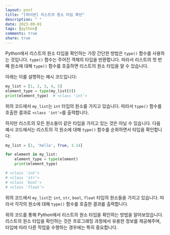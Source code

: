 ```yaml
---
layout: post
title: "[파이썬] 리스트의 원소 타입 확인"
description: " "
date: 2023-09-01
tags: [python]
comments: true
share: true
---
```


Python에서 리스트의 원소 타입을 확인하는 가장 간단한 방법은 `type()` 함수를 사용하는 것입니다. `type()` 함수는 주어진 객체의 타입을 반환합니다. 따라서 리스트의 첫 번째 원소에 대해 `type()` 함수를 호출하면 리스트의 원소 타입을 알 수 있습니다.

아래는 이를 설명하는 예시 코드입니다:

```python
my_list = [1, 2, 3, 4, 5]
element_type = type(my_list[0])
print(element_type)  # <class 'int'>
```

위의 코드에서 `my_list`는 `int` 타입의 원소를 가지고 있습니다. 따라서 `type()` 함수를 호출한 결과로 `<class 'int'>`를 출력합니다.

하지만 리스트의 모든 원소들이 같은 타입을 가지고 있는 것은 아닐 수 있습니다. 다음 예시 코드에서는 리스트의 각 원소에 대해 `type()` 함수를 순회하면서 타입을 확인합니다:

```python
my_list = [1, 'hello', True, 3.14]

for element in my_list:
    element_type = type(element)
    print(element_type)

# <class 'int'>
# <class 'str'>
# <class 'bool'>
# <class 'float'>
```

위의 코드에서 `my_list`는 `int`, `str`, `bool`, `float` 타입의 원소들을 가지고 있습니다. 따라서 각각의 원소에 대해 `type()` 함수를 호출한 결과를 출력합니다.

위의 코드를 통해 Python에서 리스트의 원소 타입을 확인하는 방법을 알아보았습니다. 리스트의 원소 타입을 확인하는 것은 프로그래밍 과정에서 유용한 정보를 제공해주며, 타입에 따라 다른 작업을 수행하는 경우에는 특히 중요합니다.